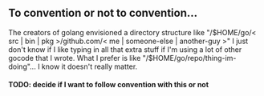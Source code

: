 ## To convention or not to convention...

The creators of golang envisioned a directory structure like
"/$HOME/go/< src | bin | pkg >/github.com/< me | someone-else | another-guy >"
I just don't know if I like typing in all that extra stuff if I'm using a lot
of other gocode that I wrote. What I prefer is like
"/$HOME/go/repo/thing-im-doing"... I know it doesn't really matter.

#### TODO: decide if I want to follow convention with this or not
